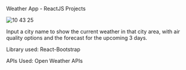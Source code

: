 Weather App - ReactJS Projects

![10 43 25](https://github.com/yestinlin/weather_app/assets/36983969/750703e1-75a7-4f7c-a96b-9ccba29c6a25)

Input a city name to show the current weather in that city area, with air quality options and the forecast for the upcoming 3 days.

Library used:
React-Bootstrap

APIs Used:
Open Weather APIs

